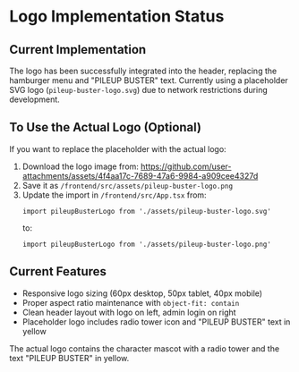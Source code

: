 # Logo Implementation Status

## Current Implementation
The logo has been successfully integrated into the header, replacing the hamburger menu and "PILEUP BUSTER" text. Currently using a placeholder SVG logo (`pileup-buster-logo.svg`) due to network restrictions during development.

## To Use the Actual Logo (Optional)
If you want to replace the placeholder with the actual logo:

1. Download the logo image from: https://github.com/user-attachments/assets/4f4aa17c-7689-47a6-9984-a909cee4327d
2. Save it as `/frontend/src/assets/pileup-buster-logo.png`
3. Update the import in `/frontend/src/App.tsx` from:
   ```tsx
   import pileupBusterLogo from './assets/pileup-buster-logo.svg'
   ```
   to:
   ```tsx
   import pileupBusterLogo from './assets/pileup-buster-logo.png'
   ```

## Current Features
- Responsive logo sizing (60px desktop, 50px tablet, 40px mobile)
- Proper aspect ratio maintenance with `object-fit: contain`
- Clean header layout with logo on left, admin login on right
- Placeholder logo includes radio tower icon and "PILEUP BUSTER" text in yellow

The actual logo contains the character mascot with a radio tower and the text "PILEUP BUSTER" in yellow.